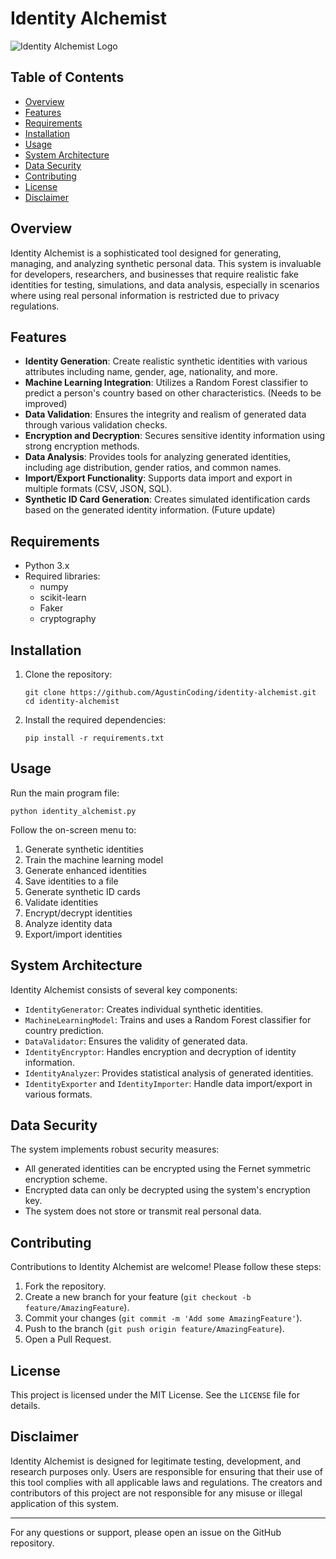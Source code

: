 # Identity Alchemist

![Identity Alchemist Logo](logo.svg)

## Table of Contents
- [Overview](#overview)
- [Features](#features)
- [Requirements](#requirements)
- [Installation](#installation)
- [Usage](#usage)
- [System Architecture](#system-architecture)
- [Data Security](#data-security)
- [Contributing](#contributing)
- [License](#license)
- [Disclaimer](#disclaimer)

## Overview

Identity Alchemist is a sophisticated tool designed for generating, managing, and analyzing synthetic personal data. This system is invaluable for developers, researchers, and businesses that require realistic fake identities for testing, simulations, and data analysis, especially in scenarios where using real personal information is restricted due to privacy regulations.

## Features

- **Identity Generation**: Create realistic synthetic identities with various attributes including name, gender, age, nationality, and more.
- **Machine Learning Integration**: Utilizes a Random Forest classifier to predict a person's country based on other characteristics. (Needs to be improved)
- **Data Validation**: Ensures the integrity and realism of generated data through various validation checks.
- **Encryption and Decryption**: Secures sensitive identity information using strong encryption methods.
- **Data Analysis**: Provides tools for analyzing generated identities, including age distribution, gender ratios, and common names.
- **Import/Export Functionality**: Supports data import and export in multiple formats (CSV, JSON, SQL).
- **Synthetic ID Card Generation**: Creates simulated identification cards based on the generated identity information. (Future update)

## Requirements

- Python 3.x
- Required libraries:
  - numpy
  - scikit-learn
  - Faker
  - cryptography

## Installation

1. Clone the repository:
   ```
   git clone https://github.com/AgustinCoding/identity-alchemist.git
   cd identity-alchemist
   ```

2. Install the required dependencies:
   ```
   pip install -r requirements.txt
   ```

## Usage

Run the main program file:

```
python identity_alchemist.py
```

Follow the on-screen menu to:
1. Generate synthetic identities
2. Train the machine learning model
3. Generate enhanced identities
4. Save identities to a file
5. Generate synthetic ID cards
6. Validate identities
7. Encrypt/decrypt identities
8. Analyze identity data
9. Export/import identities

## System Architecture

Identity Alchemist consists of several key components:

- `IdentityGenerator`: Creates individual synthetic identities.
- `MachineLearningModel`: Trains and uses a Random Forest classifier for country prediction.
- `DataValidator`: Ensures the validity of generated data.
- `IdentityEncryptor`: Handles encryption and decryption of identity information.
- `IdentityAnalyzer`: Provides statistical analysis of generated identities.
- `IdentityExporter` and `IdentityImporter`: Handle data import/export in various formats.

## Data Security

The system implements robust security measures:
- All generated identities can be encrypted using the Fernet symmetric encryption scheme.
- Encrypted data can only be decrypted using the system's encryption key.
- The system does not store or transmit real personal data.

## Contributing

Contributions to Identity Alchemist are welcome! Please follow these steps:

1. Fork the repository.
2. Create a new branch for your feature (`git checkout -b feature/AmazingFeature`).
3. Commit your changes (`git commit -m 'Add some AmazingFeature'`).
4. Push to the branch (`git push origin feature/AmazingFeature`).
5. Open a Pull Request.

## License

This project is licensed under the MIT License. See the `LICENSE` file for details.

## Disclaimer

Identity Alchemist is designed for legitimate testing, development, and research purposes only. Users are responsible for ensuring that their use of this tool complies with all applicable laws and regulations. The creators and contributors of this project are not responsible for any misuse or illegal application of this system.

---

For any questions or support, please open an issue on the GitHub repository.
